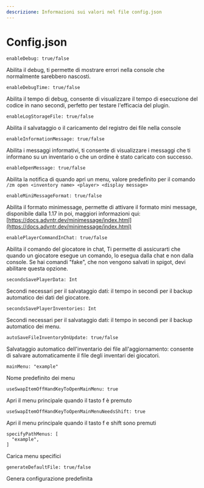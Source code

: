 ```yaml
---
descrizione: Informazioni sui valori nel file config.json
---
```


# Config.json

```
enableDebug: true/false
```

Abilita il debug, ti permette di mostrare errori nella console che normalmente sarebbero nascosti.



```
enableDebugTime: true/false
```

Abilita il tempo di debug, consente di visualizzare il tempo di esecuzione del codice in nano secondi, perfetto per testare l'efficacia del plugin.


```
enableLogStorageFile: true/false
```

Abilita il salvataggio o il caricamento del registro dei file nella console


```
enableInformationMessage: true/false
```

Abilita i messaggi informativi, ti consente di visualizzare i messaggi che ti informano su un inventario o che un ordine è stato caricato con successo.


```
enableOpenMessage: true/false
```

Abilita la notifica di quando apri un menu, valore predefinito per il comando `/zm open <inventory name> <player> <display message>`



```
enableMiniMessageFormat: true/false
```

Abilita il formato minimessage, permette di attivare il formato mini message, disponibile dalla 1.17 in poi, maggiori informazioni qui: [https://docs.advntr.dev/minimessage/index.html](https://docs.advntr.dev/minimessage/index.html)



```
enablePlayerCommandInChat: true/false
```

Abilita il comando del giocatore in chat, Ti permette di assicurarti che quando un giocatore esegue un comando, lo esegua dalla chat e non dalla console. Se hai comandi "fake", che non vengono salvati in spigot, devi abilitare questa opzione.



```
secondsSavePlayerData: Int
```

Secondi necessari per il salvataggio dati: il tempo in secondi per il backup automatico dei dati del giocatore.


```
secondsSavePlayerInventories: Int
```

Secondi necessari per il salvataggio dati: il tempo in secondi per il backup automatico dei menu.



```
autoSaveFileInventoryOnUpdate: true/false
```

Salvataggio automatico dell'inventario dei file all'aggiornamento: consente di salvare automaticamente il file degli inventari dei giocatori.


```
mainMenu: "example"
```

Nome predefinito dei menu



```
useSwapItemOffHandKeyToOpenMainMenu: true
```

Apri il menu principale quando il tasto f è premuto



```
useSwapItemOffHandKeyToOpenMainMenuNeedsShift: true
```

Apri il menu principale quando il tasto f e shift sono premuti



```
specifyPathMenus: [
  "example",
]
```

Carica menu specifici



```
generateDefaultFile: true/false
```

Genera configurazione predefinita
